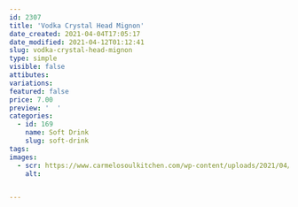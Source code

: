 ```yaml
---
id: 2307
title: 'Vodka Crystal Head Mignon'
date_created: 2021-04-04T17:05:17
date_modified: 2021-04-12T01:12:41
slug: vodka-crystal-head-mignon
type: simple
visible: false
attibutes: 
variations:
featured: false
price: 7.00
preview: '  '
categories: 
  - id: 169
    name: Soft Drink
    slug: soft-drink
tags: 
images: 
  - scr: https://www.carmelosoulkitchen.com/wp-content/uploads/2021/04/file.png
    alt: 


---
```



